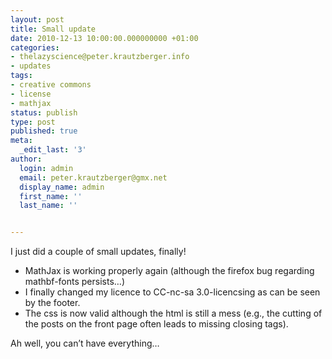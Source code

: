 ```yaml
---
layout: post
title: Small update
date: 2010-12-13 10:00:00.000000000 +01:00
categories:
- thelazyscience@peter.krautzberger.info
- updates
tags:
- creative commons
- license
- mathjax
status: publish
type: post
published: true
meta:
  _edit_last: '3'
author:
  login: admin
  email: peter.krautzberger@gmx.net
  display_name: admin
  first_name: ''
  last_name: ''


---
```


I just did a couple of small updates, finally!

*   MathJax is working properly again (although the firefox bug regarding mathbf-fonts persists…)
*   I finally changed my licence to CC-nc-sa 3.0-licencsing as can be seen by the footer.
*   The css is now valid although the html is still a mess (e.g., the cutting of the posts on the front page often leads to missing closing tags).

Ah well, you can’t have everything…